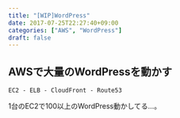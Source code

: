 ```yaml
---
title: "[WIP]WordPress"
date: 2017-07-25T22:27:40+09:00
categories: ["AWS", "WordPress"]
draft: false
---
```


## AWSで大量のWordPressを動かす

`EC2 - ELB - CloudFront - Route53`

1台のEC2で100以上のWordPress動かしてる…。
